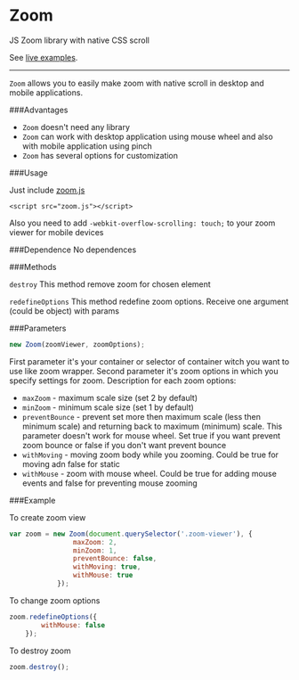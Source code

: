 # Zoom
JS Zoom library with native CSS scroll

See [live examples](http://rapid-application-development-js.github.io/Zoom/). 

---

`Zoom` allows you to easily make zoom with native scroll in desktop and mobile applications.

###Advantages

- `Zoom` doesn't need any library
- `Zoom` can work with desktop application using mouse wheel and also with mobile application using pinch
- `Zoom` has several options for customization

###Usage

Just include [zoom.js](https://github.com/Rapid-Application-Development-JS/Zoom/blob/master/libs/zoom.js)

`<script src="zoom.js"></script>`

Also you need to add `-webkit-overflow-scrolling: touch;` to your zoom viewer for mobile devices

###Dependence
No dependences

###Methods

`destroy`
This method remove zoom for chosen element

`redefineOptions`
This method redefine zoom options. Receive one argument (could be object) with params

###Parameters

```javascript
new Zoom(zoomViewer, zoomOptions);
```

First parameter it's your container or selector of container witch you want to use like zoom wrapper. Second parameter it's zoom options in which you specify settings for zoom.
Description for each zoom options:
- `maxZoom` - maximum scale size (set 2 by default)
- `minZoom` - minimum scale size (set 1 by default)
- `preventBounce` - prevent set more then maximum scale (less then minimum scale) and returning back to maximum (minimum) scale. This parameter doesn't work for mouse wheel. Set true if you want prevent zoom bounce or false if you don't want prevent bounce
- `withMoving` - moving zoom body while you zooming. Could be true for moving adn false for static
- `withMouse` - zoom with mouse wheel. Could be true for adding mouse events and false for preventing mouse zooming

###Example

To create zoom view
```javascript
var zoom = new Zoom(document.querySelector('.zoom-viewer'), {
                maxZoom: 2,
                minZoom: 1,
                preventBounce: false,
                withMoving: true,
                withMouse: true
            });
```

To change zoom options
```javascript
zoom.redefineOptions({
        withMouse: false
    });
```

To destroy zoom
```javascript
zoom.destroy();
```